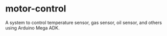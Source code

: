 # motor-control
A system to control temperature sensor, gas sensor, oil sensor, and others using Arduino Mega ADK.
